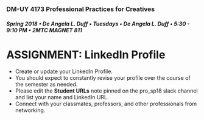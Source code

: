 ### DM-UY 4173 Professional Practices for Creatives
##### Spring 2018 • De Angela L. Duff • Tuesdays • De Angela L. Duff • 5:30 - 9:10 PM • 2MTC MAGNET 811

# ASSIGNMENT: LinkedIn Profile

* Create or update your LinkedIn Profile.
* You should expect to constantly revise your profile over the course of the semester as needed. 
* Please edit the **Student URLs** note pinned on the pro_sp18 slack channel and list your name and LinkedIn URL.
* Connect with your classmates, professors, and other professionals from networking.



